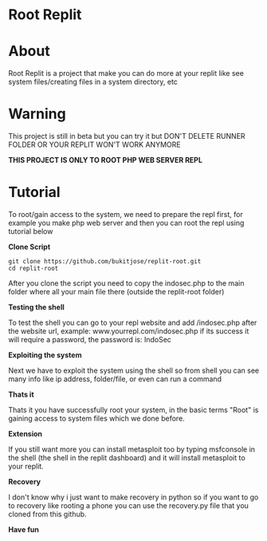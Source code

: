 # Root Replit

# About

<p>Root Replit is a project that make you can do more at your replit like see system files/creating files in a system directory, etc</p>

# Warning

<p>This project is still in beta but you can try it but DON'T DELETE RUNNER FOLDER OR YOUR REPLIT WON'T WORK ANYMORE</p>

**THIS PROJECT IS ONLY TO ROOT PHP WEB SERVER REPL**

# Tutorial

<p>To root/gain access to the system, we need to prepare the repl first, for example you make php web server and then you can root the repl using tutorial below</p>

**Clone Script**

```shell script
git clone https://github.com/bukitjose/replit-root.git
cd replit-root
```
<p>After you clone the script you need to copy the indosec.php to the main folder where all your main file there (outside the replit-root folder)</p>

**Testing the shell**
<p>To test the shell you can go to your repl website and add /indosec.php after the website url, example: www.yourrepl.com/indosec.php if its success it will require a password, the password is: IndoSec</p>

**Exploiting the system**
<p>Next we have to exploit the system using the shell so from shell you can see many info like ip address, folder/file, or even can run a command</p>

**Thats it**
<p>Thats it you have successfully root your system, in the basic terms "Root" is gaining access to system files which we done before.</p>

**Extension**
<p>If you still want more you can install metasploit too by typing msfconsole in the shell (the shell in the replit dashboard) and it will install metasploit to your replit.</p>

**Recovery**
<p>I don't know why i just want to make recovery in python so if you want to go to recovery like rooting a phone you can use the recovery.py file that you cloned from this github.</p>

**Have fun**
